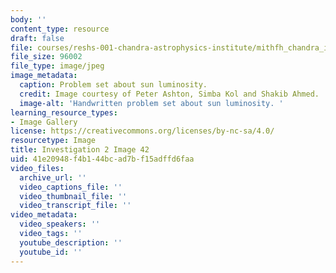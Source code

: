 ```yaml
---
body: ''
content_type: resource
draft: false
file: courses/reshs-001-chandra-astrophysics-institute/mithfh_chandra_inv2_sunlum.jpg
file_size: 96002
file_type: image/jpeg
image_metadata:
  caption: Problem set about sun luminosity.
  credit: Image courtesy of Peter Ashton, Simba Kol and Shakib Ahmed.
  image-alt: 'Handwritten problem set about sun luminosity. '
learning_resource_types:
- Image Gallery
license: https://creativecommons.org/licenses/by-nc-sa/4.0/
resourcetype: Image
title: Investigation 2 Image 42
uid: 41e20948-f4b1-44bc-ad7b-f15adffd6faa
video_files:
  archive_url: ''
  video_captions_file: ''
  video_thumbnail_file: ''
  video_transcript_file: ''
video_metadata:
  video_speakers: ''
  video_tags: ''
  youtube_description: ''
  youtube_id: ''
---
```


